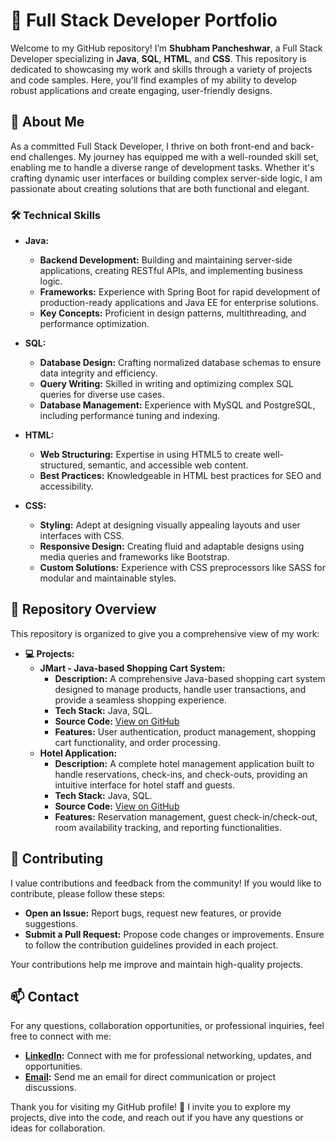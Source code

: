 # 🚀 Full Stack Developer Portfolio

Welcome to my GitHub repository! I’m **Shubham Pancheshwar**, a Full Stack Developer specializing in **Java**, **SQL**, **HTML**, and **CSS**. This repository is dedicated to showcasing my work and skills through a variety of projects and code samples. Here, you'll find examples of my ability to develop robust applications and create engaging, user-friendly designs.

## 🌟 About Me

As a committed Full Stack Developer, I thrive on both front-end and back-end challenges. My journey has equipped me with a well-rounded skill set, enabling me to handle a diverse range of development tasks. Whether it's crafting dynamic user interfaces or building complex server-side logic, I am passionate about creating solutions that are both functional and elegant.

### 🛠️ Technical Skills

- **Java:** 
  - **Backend Development:** Building and maintaining server-side applications, creating RESTful APIs, and implementing business logic.
  - **Frameworks:** Experience with Spring Boot for rapid development of production-ready applications and Java EE for enterprise solutions.
  - **Key Concepts:** Proficient in design patterns, multithreading, and performance optimization.

- **SQL:**
  - **Database Design:** Crafting normalized database schemas to ensure data integrity and efficiency.
  - **Query Writing:** Skilled in writing and optimizing complex SQL queries for diverse use cases.
  - **Database Management:** Experience with MySQL and PostgreSQL, including performance tuning and indexing.

- **HTML:**
  - **Web Structuring:** Expertise in using HTML5 to create well-structured, semantic, and accessible web content.
  - **Best Practices:** Knowledgeable in HTML best practices for SEO and accessibility.

- **CSS:**
  - **Styling:** Adept at designing visually appealing layouts and user interfaces with CSS.
  - **Responsive Design:** Creating fluid and adaptable designs using media queries and frameworks like Bootstrap.
  - **Custom Solutions:** Experience with CSS preprocessors like SASS for modular and maintainable styles.

## 📁 Repository Overview

This repository is organized to give you a comprehensive view of my work:

- **💻 Projects:**
  - **JMart - Java-based Shopping Cart System:**
    - **Description:** A comprehensive Java-based shopping cart system designed to manage products, handle user transactions, and provide a seamless shopping experience.
    - **Tech Stack:** Java, SQL.
    - **Source Code:** [View on GitHub](https://github.com/shubhampancheshwar9503/JMart---Java-based-Shopping-Cart-System)
    - **Features:** User authentication, product management, shopping cart functionality, and order processing.
  - **Hotel Application:**
    - **Description:** A complete hotel management application built to handle reservations, check-ins, and check-outs, providing an intuitive interface for hotel staff and guests.
    - **Tech Stack:** Java, SQL.
    - **Source Code:** [View on GitHub](https://github.com/shubhampancheshwar9503/Hotel-Application)
    - **Features:** Reservation management, guest check-in/check-out, room availability tracking, and reporting functionalities.

## 🤝 Contributing

I value contributions and feedback from the community! If you would like to contribute, please follow these steps:

- **Open an Issue:** Report bugs, request new features, or provide suggestions.
- **Submit a Pull Request:** Propose code changes or improvements. Ensure to follow the contribution guidelines provided in each project.

Your contributions help me improve and maintain high-quality projects.

## 📫 Contact

For any questions, collaboration opportunities, or professional inquiries, feel free to connect with me:

- **[LinkedIn](https://www.linkedin.com/in/shubham9503/):** Connect with me for professional networking, updates, and opportunities.
- **[Email](mailto:pancheshwarshubham1234@gmail.com):** Send me an email for direct communication or project discussions.

Thank you for visiting my GitHub profile! 🌟 I invite you to explore my projects, dive into the code, and reach out if you have any questions or ideas for collaboration.
